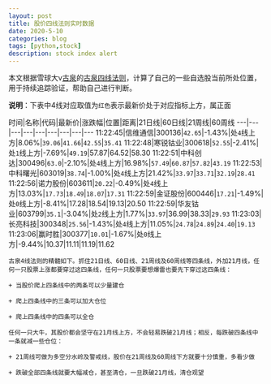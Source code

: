 ```yaml
---
layout: post
title: 股价四线法则实时数据
date: 2020-5-10
categories: blog
tags: [python,stock]
description: stock index alert
---
```



本文根据雪球大v[古泉](https://xueqiu.com/u/7148646888)的[古泉四线法则](https://xueqiu.com/7148646888/130498192)，计算了自己的一些自选股当前所处位置，用于持续追踪验证，帮助自己进行判断。

**说明**：下表中4线对应取值为`红色`表示最新价处于对应指标上方，属正面

时间|名称|代码|最新价|涨跌幅|位置|距离|21日线|60日线|21周线|60周线
---|---|---|---|---|---|---|---|---
11:22:45|信维通信|300136|`42.65`|-1.43%|处`4`线上方|8.06%|`39.06`|`41.66`|`42.55`|`35.41`
11:22:48|寒锐钴业|300618|`52.55`|-2.41%|处`1`线上方|-7.69%|`49.19`|57.87|64.52|58.30
11:22:51|中科创达|300496|`63.0`|-2.10%|处`4`线上方|16.98%|`57.49`|`60.87`|`57.82`|`43.19`
11:22:53|中科曙光|603019|`38.74`|-1.00%|处`4`线上方|21.42%|`33.97`|`33.71`|`32.19`|`28.41`
11:22:56|诺力股份|603611|`20.22`|-0.49%|处`4`线上方|13.03%|`17.73`|`18.49`|`18.07`|`17.31`
11:22:59|金证股份|600446|`17.21`|-1.49%|处`0`线上方|-8.41%|17.28|18.54|19.13|20.50
11:22:59|华友钴业|603799|`35.1`|-3.04%|处`2`线上方|1.77%|`33.97`|36.99|38.33|`29.93`
11:23:03|长亮科技|300348|`25.56`|-1.43%|处`4`线上方|11.05%|`24.78`|`24.89`|`24.40`|`19.13`
11:23:06|赢时胜|300377|`10.01`|-1.67%|处`0`线上方|-9.44%|10.37|11.11|11.19|11.62

```
古泉4线法则的精髓如下。抓住21日线、60日线、21周线及60周线等四条线，外加21月线，任何一只股票上涨都要穿过这四条线，任何一只股票要想爆雷也要先下穿过这四条线：

+ 当股价爬上四条线中的两条可以少量建仓

+ 爬上四条线中的三条可以加大仓位

+ 爬上四条线中的四条可以全仓

任何一只大牛，其股价都会坚守在21月线上方，不会轻易跌破21月线；相反，每跌破四条线中一条就减一些仓位：

+ 21周线可做为多空分水岭及警戒线，股价在21周线及60周线下方就要十分慎重，多看少做

+ 跌破全部四条线就要大幅减仓，甚至清仓，一旦跌破21月线，清仓观望
```